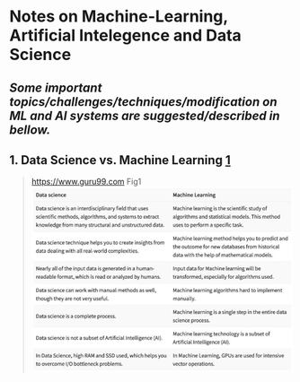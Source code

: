 # Notes on Machine-Learning, Artificial Intelegence and Data Science


## *Some important topics/challenges/techniques/modification on ML and AI systems are suggested/described in bellow.*


## 1. Data Science vs. Machine Learning [1](Fig1)

 
> https://www.guru99.com
Fig1![alt text](fig1.jpeg)


 

